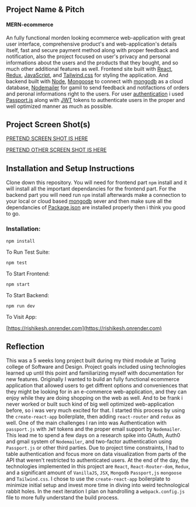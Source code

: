 
  ## Project Name & Pitch

 #### MERN-ecommerce
 An fully functional morden looking
  ecommerce web-application with great user interface, comprehensive product's
  and web-application's details itself, fast and secure payment method along
  with proper feedback and notification, also the project focused on user's
  privacy and personal informations about the users and the products that they
  bought, and so much other additional features as well. Frontend site built
  with
  [React](https://www.google.com/search?q=react&sxsrf=AB5stBiyXAHZQBzb2RhjgOVqNlYkOy-mlQ%3A1689957107468&ei=87K6ZPOiHJWmoAS6yIW4BA&ved=0ahUKEwiz6M3onKCAAxUVE4gKHTpkAUcQ4dUDCA8&uact=5&oq=react&gs_lp=Egxnd3Mtd2l6LXNlcnAiBXJlYWN0MgcQIxiKBRgnMgcQIxiKBRgnMgcQIxiKBRgnMg0QABiKBRixAxiDARhDMg0QABiKBRixAxiDARhDMg0QABiKBRixAxiDARhDMgoQABiKBRixAxhDMg0QABiKBRixAxiDARhDMg0QABiKBRixAxiDARhDMgoQABiKBRixAxhDSP0XUL4CWKYVcAJ4AZABAZgBywOgAYcSqgEHMi01LjIuMbgBA8gBAPgBAagCFMICBxAjGLADGCfCAgoQABhHGNYEGLADwgIHECMY6gIYJ8ICEBAAGIoFGOoCGLQCGEPYAQHCAgcQABiKBRhDwgILEAAYgAQYsQMYgwHCAhMQLhiKBRixAxiDARjHARjRAxhD4gMEGAAgQYgGAZAGCroGBggBEAEYAQ&sclient=gws-wiz-serp),
  [Redux](), [JavaScript](), and [Tailwind.css]() for styling the application.
  And backend built with
  [Node](https://www.google.com/search?q=node&sxsrf=AB5stBgRsUrZS1lY3k1Er2JzfkkX_40tsA%3A1689957103275&ei=77K6ZPK3ENbL-Qajl6RA&ved=0ahUKEwiy683mnKCAAxXWZd4KHaMLCQgQ4dUDCA8&uact=5&oq=node&gs_lp=Egxnd3Mtd2l6LXNlcnAiBG5vZGUyBxAjGIoFGCcyBxAjGIoFGCcyBBAjGCcyBxAAGIoFGEMyChAAGIAEGBQYhwIyCxAAGIAEGLEDGIMBMgoQABiKBRixAxhDMgcQABiKBRhDMgsQABiABBixAxiDATIHEAAYigUYQ0iHAlAAWABwAHgBkAEAmAHhAaAB4QGqAQMyLTG4AQPIAQD4AQHiAwQYACBBiAYB&sclient=gws-wiz-serp),
  [Mongoose](https://www.google.com/search?q=mongoose+npm&sxsrf=AB5stBijgLp7XescFPPjtstHsk0DLfaLxw%3A1689957253583&ei=hbO6ZMqOI421oASkuZTAAw&oq=mongoose+&gs_lp=Egxnd3Mtd2l6LXNlcnAiCW1vbmdvb3NlICoCCAEyBxAjGIoFGCcyBxAjGIoFGCcyBxAjGIoFGCcyBxAAGIoFGEMyDRAAGIoFGLEDGIMBGEMyChAuGIoFGLEDGEMyBxAAGIoFGEMyBxAAGIoFGEMyBxAAGIoFGEMyDRAAGIoFGLEDGIMBGENI2RBQ3AZY3AZwAXgBkAEAmAH1AaAB9QGqAQMyLTG4AQHIAQD4AQHCAgcQIxiwAxgnwgIKEAAYRxjWBBiwA8ICChAAGIoFGLADGEPCAg4QABjkAhjWBBiwA9gBAcICEBAuGIoFGMgDGLADGEPYAQLiAwQYACBBiAYBkAYTugYGCAEQARgJugYGCAIQARgI&sclient=gws-wiz-serp)
  to connect with
  [mongodb](https://www.google.com/search?q=mongodb&oq=mon&gs_lcrp=EgZjaHJvbWUqBggAEEUYOzIGCAAQRRg7MgYIARBFGDkyCQgCECMYJxiKBTIPCAMQLhhDGIMBGLEDGIoFMgkIBBAAGEMYigUyBggFEEUYPDIGCAYQRRg8MgYIBxBFGDzSAQgxOTA4ajBqN6gCALACAA&sourceid=chrome&ie=UTF-8)
  as a cloud database,
  [Nodemailer](https://www.google.com/search?q=nodemailer+gmail&oq=&gs_lcrp=EgZjaHJvbWUqCQgBECMYJxjqAjIJCAAQIxgnGOoCMgkIARAjGCcY6gIyCQgCECMYJxjqAjIJCAMQIxgnGOoCMgkIBBAjGCcY6gIyCQgFECMYJxjqAjIJCAYQIxgnGOoCMgkIBxBFGDsYwgPSAQk4MTI4M2oxajeoAgiwAgE&sourceid=chrome&ie=UTF-8)
  for gamil to send feedback and notifactions of orders and peronal informations
  right to the users. For user [authentication]() i used
  [Passport.js](https://www.google.com/search?q=passport+js&sxsrf=AB5stBjk0xdtIb2tPJPzy2s8JZ9QP1gKOA%3A1689957257945&ei=ibO6ZNCrOe3h1e8PlN6T2AE&oq=pas&gs_lp=Egxnd3Mtd2l6LXNlcnAiA3BhcyoCCAUyBxAjGIoFGCcyBxAjGIoFGCcyBxAjGIoFGCcyBxAAGIoFGEMyBxAAGIoFGEMyBxAAGIoFGEMyBxAAGIoFGEMyBxAAGIoFGEMyBxAAGIoFGEMyBxAAGIoFGENIyBhQAFjSB3ABeAGQAQCYAfkEoAG0CaoBBzItMi41LTG4AQHIAQD4AQGoAhTCAgcQIxjqAhgnwgIQEAAYigUY6gIYtAIYQ9gBAcICBBAjGCfCAgsQABiABBixAxiDAcICBRAAGIAE4gMEGAAgQYgGAboGBggBEAEYAQ&sclient=gws-wiz-serp)
  along with
  [JWT](https://www.google.com/search?q=jwt&sxsrf=AB5stBhvjonXPVeDQBP-iulkuGq62r3Bbg%3A1689957307625&ei=u7O6ZMrcJaTM2roPrZqV4AQ&ved=0ahUKEwiKpobInaCAAxUkplYBHS1NBUwQ4dUDCA8&uact=5&oq=jwt&gs_lp=Egxnd3Mtd2l6LXNlcnAiA2p3dDIHECMYigUYJzIHEAAYigUYQzIHEAAYigUYQzIHEAAYigUYQzIKEAAYigUYsQMYQzINEAAYgAQYFBiHAhixAzIHEAAYigUYQzINEAAYigUYsQMYgwEYQzIHEAAYigUYQzIHEAAYigUYQ0iSH1BKWN0ccAN4AZABBJgB8gKgAa4QqgEFMi03LjG4AQPIAQD4AQGoAhTCAgoQABhHGNYEGLADwgIKEAAYigUYsAMYQ8ICCxAAGIAEGLEDGIMBwgIKEAAYgAQYFBiHAsICBRAAGIAEwgIHECMY6gIYJ8ICEBAAGIoFGOoCGLQCGEPYAQHCAg0QLhiKBRjHARjRAxhDwgILEC4YrwEYxwEYgATCAgcQABiABBgKwgIKEC4YgAQY1AIYCuIDBBgAIEGIBgGQBgq6BgYIARABGAE&sclient=gws-wiz-serp) tokens to authenticate users in the proper and well optimized manner as much
  as possible.

 ## Project Screen Shot(s)

 [ PRETEND SCREEN SHOT IS HERE](https://rishikesh.onrender.com) 

[PRETEND OTHER SCREEN SHOT IS HERE](https://rishikesh.onrender.com)

 ## Installation and Setup Instructions

 Clone down this repository. You will need for frontend part `npm` install and it will install all the important dependancies for the frontend part. For the backend part you will need run `npm` install afterwards make a connection to your local or cloud based [mongodb](https://www.google.com/search?q=mongodb&oq=mon&gs_lcrp=EgZjaHJvbWUqBggAEEUYOzIGCAAQRRg7MgYIARBFGDkyCQgCECMYJxiKBTIPCAMQLhhDGIMBGLEDGIoFMgkIBBAAGEMYigUyBggFEEUYPDIGCAYQRRg8MgYIBxBFGDzSAQgxOTA4ajBqN6gCALACAA&sourceid=chrome&ie=UTF-8)
  sever and then make sure all the dependancies of
  [Package.json](https://www.google.com/search?q=package.json&oq=packeg.j&gs_lcrp=EgZjaHJvbWUqDwgBEAAYDRiDARixAxiABDIGCAAQRRg5Mg8IARAAGA0YgwEYsQMYgAQyCQgCEAAYDRiABDIJCAMQABgNGIAEMgkIBBAAGA0YgAQyCQgFEAAYDRiABDIJCAYQABgNGIAEMgkIBxAAGA0YgAQyCQgIEAAYDRiABDIJCAkQABgNGIAE0gEINTcxN2owajeoAgCwAgA&sourceid=chrome&ie=UTF-8) are installed properly then i think you good to go. 

### Installation:

 `npm install` 

To Run Test Suite:

 `npm test`

 To Start Frontend:

 `npm start`

 To Start Backend:

 `npm run dev` 

To Visit App:

  [https://rishikesh.onrender.com](https://rishikesh.onrender.com)
 
## Reflection 

This was a 5 weeks long project built during my third module at
  Turing college of Software and Design. Project goals included using
  technologies learned up until this point and familiarizing myself with
  documentation for new features. Originally I wanted to build an fully
  functional ecommerce application that allowed users to get diffrent options and conveniences
  that they might be looking for in an e-commerce web-application, and they can enjoy while they are doing shopping on the web as
  well. And to be frank i never worked or built such kind of big well optimized web-application before, so i was very much excited for that. I started this process by using the `create-react-app` boilerplate, then
  adding `react-router` and `redux` as well. One of the main challenges I ran
  into was Authentication with `passport.js` with `JWT` tokens and the proper
  email support by `Nodemailer`. This lead me to spend a few days on a research
  spike into OAuth, Auth0 and gmail system of `Nodemailer`, and two-factor
  authentication using `Passport.js` or other third parties. Due to project time
  constraints, I had to table authentication and focus more on data
  visualization from parts of the API that weren't restricted to authenticated
  users. At the end of the day, the technologies implemented in this project are
  `React`, `React-Router-dom`, `Redux`, and a significant amount of `VanillaJS`,
  `JSX`, `Mongodb` `Passport,js` `mongoose` and `Tailwind.css`. I chose to use
  the `create-react-app` boilerplate to minimize initial setup and invest more
  time in diving into weird technological rabbit holes. In the next iteration I
  plan on handrolling a `webpack.config.js` file to more fully understand the
  build process.
